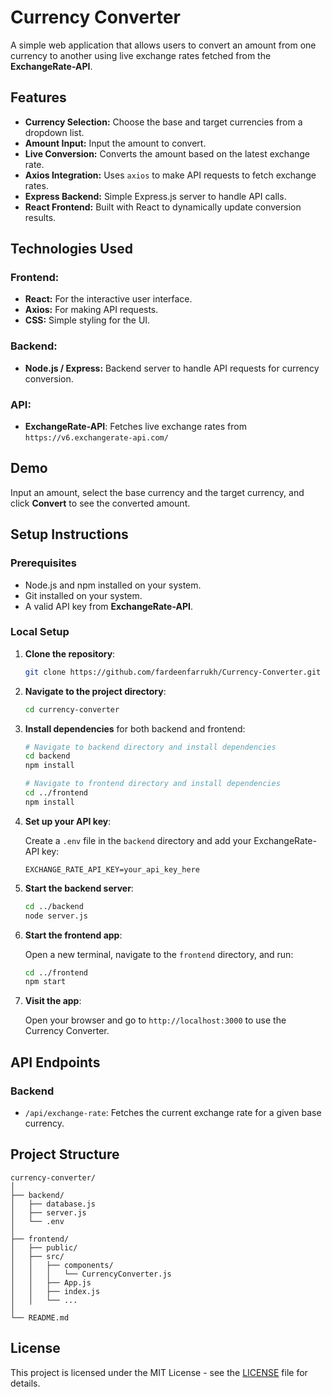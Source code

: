 # Currency Converter

A simple web application that allows users to convert an amount from one currency to another using live exchange rates fetched from the **ExchangeRate-API**.

## Features

- **Currency Selection:** Choose the base and target currencies from a dropdown list.
- **Amount Input:** Input the amount to convert.
- **Live Conversion:** Converts the amount based on the latest exchange rate.
- **Axios Integration:** Uses `axios` to make API requests to fetch exchange rates.
- **Express Backend:** Simple Express.js server to handle API calls.
- **React Frontend:** Built with React to dynamically update conversion results.

## Technologies Used

### Frontend:
- **React:** For the interactive user interface.
- **Axios:** For making API requests.
- **CSS:** Simple styling for the UI.

### Backend:
- **Node.js / Express:** Backend server to handle API requests for currency conversion.

### API:
- **ExchangeRate-API**: Fetches live exchange rates from `https://v6.exchangerate-api.com/`

## Demo

Input an amount, select the base currency and the target currency, and click **Convert** to see the converted amount.

## Setup Instructions

### Prerequisites
- Node.js and npm installed on your system.
- Git installed on your system.
- A valid API key from **ExchangeRate-API**.

### Local Setup

1. **Clone the repository**:

   ```bash
   git clone https://github.com/fardeenfarrukh/Currency-Converter.git
   ```

2. **Navigate to the project directory**:

   ```bash
   cd currency-converter
   ```

3. **Install dependencies** for both backend and frontend:

   ```bash
   # Navigate to backend directory and install dependencies
   cd backend
   npm install

   # Navigate to frontend directory and install dependencies
   cd ../frontend
   npm install
   ```

4. **Set up your API key**:

   Create a `.env` file in the `backend` directory and add your ExchangeRate-API key:

   ```
   EXCHANGE_RATE_API_KEY=your_api_key_here
   ```

5. **Start the backend server**:

   ```bash
   cd ../backend
   node server.js
   ```

6. **Start the frontend app**:

   Open a new terminal, navigate to the `frontend` directory, and run:

   ```bash
   cd ../frontend
   npm start
   ```

7. **Visit the app**:

   Open your browser and go to `http://localhost:3000` to use the Currency Converter.

## API Endpoints

### Backend
- `/api/exchange-rate`: Fetches the current exchange rate for a given base currency.

## Project Structure

```
currency-converter/
│
├── backend/
│   ├── database.js
│   ├── server.js
│   └── .env
│
├── frontend/
│   ├── public/
│   ├── src/
│   │   ├── components/
│   │   │   └── CurrencyConverter.js
│   │   ├── App.js
│   │   ├── index.js
│   │   └── ...
│
└── README.md
```

## License

This project is licensed under the MIT License - see the [LICENSE](LICENSE) file for details.
